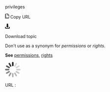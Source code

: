 # 

privileges

![Copy URL](media/privileges/Copy.png)
Copy URL

![Download](media/privileges/Download.png)

Download topic

Don't use as a synonym for *permissions* or *rights*. 

**See** [permissions](https://worldready.cloudapp.net/Styleguide/Read?id=2700&topicid=35560), [rights](https://worldready.cloudapp.net/Styleguide/Read?id=2700&topicid=35561)

![In progress](media/privileges/activity-large.gif)

URL :
